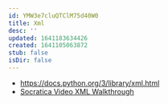 ```yaml
---
id: YMW3e7cluQTClM75d40W0
title: Xml
desc: ''
updated: 1641183634426
created: 1641105063872
stub: false
isDir: false
---
```


- <https://docs.python.org/3/library/xml.html>
- [Socratica Video XML Walkthrough](https://youtu.be/j0xr0-IAqyk)
